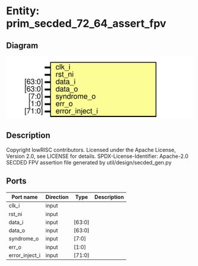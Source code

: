 # Entity: prim_secded_72_64_assert_fpv

## Diagram

![Diagram](prim_secded_72_64_assert_fpv.svg "Diagram")
## Description

Copyright lowRISC contributors.
 Licensed under the Apache License, Version 2.0, see LICENSE for details.
 SPDX-License-Identifier: Apache-2.0
 SECDED FPV assertion file generated by util/design/secded_gen.py
 
## Ports

| Port name      | Direction | Type   | Description |
| -------------- | --------- | ------ | ----------- |
| clk_i          | input     |        |             |
| rst_ni         | input     |        |             |
| data_i         | input     | [63:0] |             |
| data_o         | input     | [63:0] |             |
| syndrome_o     | input     | [7:0]  |             |
| err_o          | input     | [1:0]  |             |
| error_inject_i | input     | [71:0] |             |
